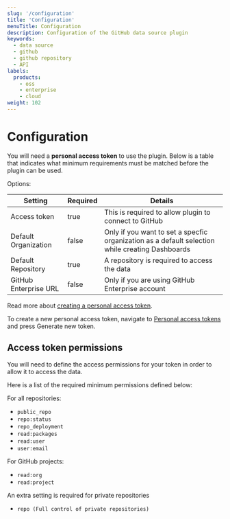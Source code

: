 ```yaml
---
slug: '/configuration'
title: 'Configuration'
menuTitle: Configuration
description: Configuration of the GitHub data source plugin
keywords:
  - data source
  - github
  - github repository
  - API
labels:
  products:
    - oss
    - enterprise
    - cloud
weight: 102
---
```


# Configuration

You will need a **personal access token** to use the plugin. Below is a table that indicates what minimum requirements must be matched before the plugin can be used.

Options:

| Setting               | Required |  Details                                              |
| --------------------- | -------- |-------------------------------------------------------|
| Access token          | true     | This is required to allow plugin to connect to GitHub |
| Default Organization  | false    | Only if you want to set a specfic organization as a default selection while creating Dashboards    |
| Default Repository    | true     | A repository is required to access the data           |
| GitHub Enterprise URL | false    | Only if you are using GitHub Enterprise account            |

Read more about [creating a personal access token](https://docs.github.com/en/authentication/keeping-your-account-and-data-secure/managing-your-personal-access-tokens).

To create a new personal access token, navigate to [Personal access tokens](https://github.com/settings/tokens) and press Generate new token.

## Access token permissions

You will need to define the access permissions for your token in order to allow it to access the data.

Here is a list of the required minimum permissions defined below:

For all repositories:

- `public_repo`
- `repo:status`
- `repo_deployment`
- `read:packages`
- `read:user`
- `user:email`

For GitHub projects:

- `read:org`
- `read:project`

An extra setting is required for private repositories

- `repo (Full control of private repositories)`
